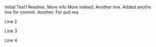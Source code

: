 Initial Test1 Readme.
More info
More indeed.
Another line.
Added anothe line for commit.
Another.
For pull rea

Line 2

Line 3

Line 4

